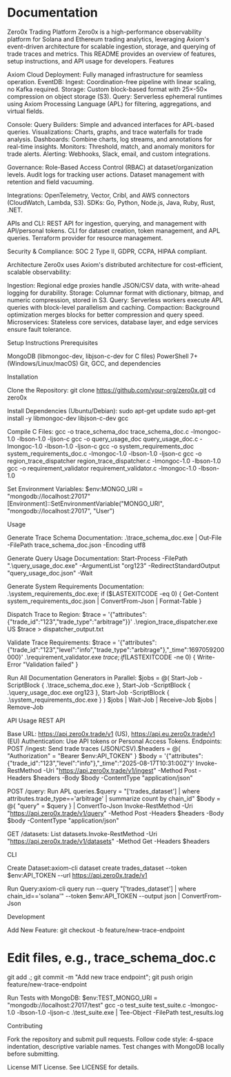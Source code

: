 # Documentation

Zero0x Trading Platform
Zero0x is a high-performance observability platform for Solana and Ethereum trading analytics, leveraging Axiom's event-driven architecture for scalable ingestion, storage, and querying of trade traces and metrics. This README provides an overview of features, setup instructions, and API usage for developers.
Features

Axiom Cloud Deployment: Fully managed infrastructure for seamless operation.
EventDB:
Ingest: Coordination-free pipeline with linear scaling, no Kafka required.
Storage: Custom block-based format with 25×-50× compression on object storage (S3).
Query: Serverless ephemeral runtimes using Axiom Processing Language (APL) for filtering, aggregations, and virtual fields.


Console:
Query Builders: Simple and advanced interfaces for APL-based queries.
Visualizations: Charts, graphs, and trace waterfalls for trade analysis.
Dashboards: Combine charts, log streams, and annotations for real-time insights.
Monitors: Threshold, match, and anomaly monitors for trade alerts.
Alerting: Webhooks, Slack, email, and custom integrations.


Governance:
Role-Based Access Control (RBAC) at dataset/organization levels.
Audit logs for tracking user actions.
Dataset management with retention and field vacuuming.


Integrations:
OpenTelemetry, Vector, Cribl, and AWS connectors (CloudWatch, Lambda, S3).
SDKs: Go, Python, Node.js, Java, Ruby, Rust, .NET.


APIs and CLI:
REST API for ingestion, querying, and management with API/personal tokens.
CLI for dataset creation, token management, and APL queries.
Terraform provider for resource management.


Security & Compliance: SOC 2 Type II, GDPR, CCPA, HIPAA compliant.

Architecture
Zero0x uses Axiom's distributed architecture for cost-efficient, scalable observability:

Ingestion: Regional edge proxies handle JSON/CSV data, with write-ahead logging for durability.
Storage: Columnar format with dictionary, bitmap, and numeric compression, stored in S3.
Query: Serverless workers execute APL queries with block-level parallelism and caching.
Compaction: Background optimization merges blocks for better compression and query speed.
Microservices: Stateless core services, database layer, and edge services ensure fault tolerance.

Setup Instructions
Prerequisites

MongoDB (libmongoc-dev, libjson-c-dev for C files)
PowerShell 7+ (Windows/Linux/macOS)
Git, GCC, and dependencies

Installation

Clone the Repository:
git clone https://github.com/your-org/zero0x.git
cd zero0x


Install Dependencies (Ubuntu/Debian):
sudo apt-get update
sudo apt-get install -y libmongoc-dev libjson-c-dev gcc


Compile C Files:
gcc -o trace_schema_doc trace_schema_doc.c -lmongoc-1.0 -lbson-1.0 -ljson-c
gcc -o query_usage_doc query_usage_doc.c -lmongoc-1.0 -lbson-1.0 -ljson-c
gcc -o system_requirements_doc system_requirements_doc.c -lmongoc-1.0 -lbson-1.0 -ljson-c
gcc -o region_trace_dispatcher region_trace_dispatcher.c -lmongoc-1.0 -lbson-1.0
gcc -o requirement_validator requirement_validator.c -lmongoc-1.0 -lbson-1.0


Set Environment Variables:
$env:MONGO_URI = "mongodb://localhost:27017"
[Environment]::SetEnvironmentVariable("MONGO_URI", "mongodb://localhost:27017", "User")



Usage

Generate Trace Schema Documentation:
.\trace_schema_doc.exe | Out-File -FilePath trace_schema_doc.json -Encoding utf8


Generate Query Usage Documentation:
Start-Process -FilePath ".\query_usage_doc.exe" -ArgumentList "org123" -RedirectStandardOutput "query_usage_doc.json" -Wait


Generate System Requirements Documentation:
.\system_requirements_doc.exe; if ($LASTEXITCODE -eq 0) { Get-Content system_requirements_doc.json | ConvertFrom-Json | Format-Table }


Dispatch Trace to Region:
$trace = '{"attributes":{"trade_id":"123","trade_type":"arbitrage"}}'
.\region_trace_dispatcher.exe US $trace > dispatcher_output.txt


Validate Trace Requirements:
$trace = '{"attributes":{"trade_id":"123","level":"info","trade_type":"arbitrage"},"_time":1697059200000}'
.\requirement_validator.exe $trace; if ($LASTEXITCODE -ne 0) { Write-Error "Validation failed" }


Run All Documentation Generators in Parallel:
$jobs = @(
    Start-Job -ScriptBlock { .\trace_schema_doc.exe },
    Start-Job -ScriptBlock { .\query_usage_doc.exe org123 },
    Start-Job -ScriptBlock { .\system_requirements_doc.exe }
)
$jobs | Wait-Job | Receive-Job
$jobs | Remove-Job



API Usage
REST API

Base URL: https://api.zero0x.trade/v1 (US), https://api.eu.zero0x.trade/v1 (EU)
Authentication: Use API tokens or Personal Access Tokens.
Endpoints:
POST /ingest: Send trade traces (JSON/CSV).$headers = @{ "Authorization" = "Bearer $env:API_TOKEN" }
$body = '{"attributes":{"trade_id":"123","level":"info"},"_time":"2025-08-17T10:31:00Z"}'
Invoke-RestMethod -Uri "https://api.zero0x.trade/v1/ingest" -Method Post -Headers $headers -Body $body -ContentType "application/json"


POST /query: Run APL queries.$query = "['trades_dataset'] | where attributes.trade_type=='arbitrage' | summarize count by chain_id"
$body = @{ "query" = $query } | ConvertTo-Json
Invoke-RestMethod -Uri "https://api.zero0x.trade/v1/query" -Method Post -Headers $headers -Body $body -ContentType "application/json"


GET /datasets: List datasets.Invoke-RestMethod -Uri "https://api.zero0x.trade/v1/datasets" -Method Get -Headers $headers





CLI

Create Dataset:axiom-cli dataset create trades_dataset --token $env:API_TOKEN --url https://api.zero0x.trade/v1


Run Query:axiom-cli query run --query "['trades_dataset'] | where chain_id=='solana'" --token $env:API_TOKEN --output json | ConvertFrom-Json



Development

Add New Feature:
git checkout -b feature/new-trace-endpoint
# Edit files, e.g., trace_schema_doc.c
git add .; git commit -m "Add new trace endpoint"; git push origin feature/new-trace-endpoint


Run Tests with MongoDB:
$env:TEST_MONGO_URI = "mongodb://localhost:27017/test"
gcc -o test_suite test_suite.c -lmongoc-1.0 -lbson-1.0 -ljson-c
.\test_suite.exe | Tee-Object -FilePath test_results.log



Contributing

Fork the repository and submit pull requests.
Follow code style: 4-space indentation, descriptive variable names.
Test changes with MongoDB locally before submitting.

License
MIT License. See LICENSE for details.

